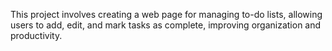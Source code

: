 This project involves creating a web page for managing to-do lists, allowing users to add, edit, and mark tasks as complete, improving organization and productivity.
